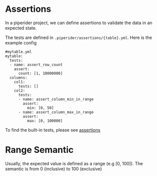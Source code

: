 # Assertions

In a piperider project, we can define assertions to validate the data in an expected state.

The tests are defined in `.piperider/assertions/{table}.yml`. Here is the example config

```
#mytable.yml
mytable:
  tests:
  - name: assert_row_count
    assert:
      count: [1, 10000000]
  columns:
    col1:
      tests: []
    col2:
      tests:
      - name: assert_column_min_in_range
        assert:
          min: [0, 50]
      - name: assert_column_max_in_range
        assert:
          max: [0, 100000]
```

To find the built-in tests, please see [assertions](./assertions/)

# Range Semantic

Usually, the expected value is defined as a range (e.g [0, 100]). The semantic is from 0 (inclusive) to 100 (exclusive)
